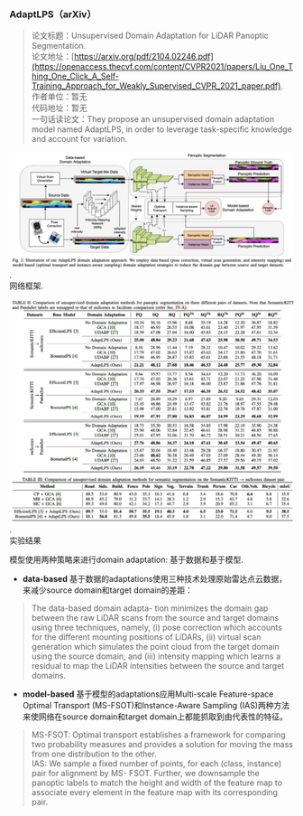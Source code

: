 ### AdaptLPS（arXiv）

> 论文标题：Unsupervised Domain Adaptation for LiDAR Panoptic Segmentation.          
> 论文地址：[https://arxiv.org/pdf/2104.02246.pdf](https://openaccess.thecvf.com/content/CVPR2021/papers/Liu_One_Thing_One_Click_A_Self-Training_Approach_for_Weakly_Supervised_CVPR_2021_paper.pdf).     
> 作者单位：暂无    
> 代码地址：暂无         
> 一句话读论文：They propose an unsupervised domain adaptation model named AdaptLPS, in order to  leverage task-specific knowledge and account for variation.

<img src="Unsupervised-domain-adaption-p2.png" style="zoom:50%;" />.  
网络框架. 


<img src="Unsupervised-domain-adaption-p1.png"  style="zoom:50%;" />.   
实验结果    

模型使用两种策略来进行domain adaptation: 基于数据和基于模型.    

- **data-based**  基于数据的adaptations使用三种技术处理原始雷达点云数据，来减少source domain和target domain的差距：
>  The data-based domain adapta- tion minimizes the domain gap between the raw LiDAR scans from the source and target domains using three techniques, namely, (i) pose correction which accounts for the different mounting positions of LiDARs, (ii) virtual scan generation which simulates the point cloud from the target domain using the source domain, and (iii) intensity mapping which learns a residual to map the LiDAR intensities between the source and target domains.

- **model-based**  基于模型的adaptations应用Multi-scale Feature-space Optimal Transport (MS-FSOT)和Instance-Aware Sampling (IAS)两种方法来使网络在source domain和target domain上都能抓取到由代表性的特征。    

> MS-FSOT:
Optimal transport establishes a framework for comparing two probability measures and provides a solution for moving the mass from one distribution to the other.      
> IAS: 
We sample a fixed number of points, for each (class, instance) pair for alignment by MS- FSOT. Further, we downsample the panoptic labels to match the height and width of the feature map to associate every element in the feature map with its corresponding pair.
